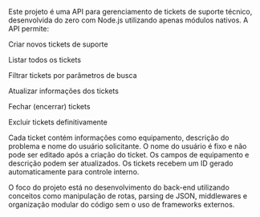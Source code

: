 Este projeto é uma API para gerenciamento de tickets de suporte técnico, desenvolvida do zero com Node.js utilizando apenas módulos nativos. A API permite:

Criar novos tickets de suporte

Listar todos os tickets

Filtrar tickets por parâmetros de busca

Atualizar informações dos tickets

Fechar (encerrar) tickets

Excluir tickets definitivamente

Cada ticket contém informações como equipamento, descrição do problema e nome do usuário solicitante. O nome do usuário é fixo e não pode ser editado após a criação do ticket. Os campos de equipamento e descrição podem ser atualizados. Os tickets recebem um ID gerado automaticamente para controle interno.

O foco do projeto está no desenvolvimento do back-end utilizando conceitos como manipulação de rotas, parsing de JSON, middlewares e organização modular do código sem o uso de frameworks externos.
